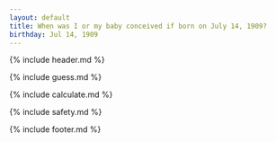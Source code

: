 ```yaml
---
layout: default
title: When was I or my baby conceived if born on July 14, 1909?
birthday: Jul 14, 1909
---
```


{% include header.md %}

{% include guess.md %}

{% include calculate.md %}

{% include safety.md %}

{% include footer.md %}




